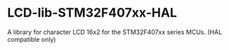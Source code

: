 # LCD-lib-STM32F407xx-HAL
A library for character LCD 16x2 for the STM32F407xx series MCUs. (HAL compatible only)
